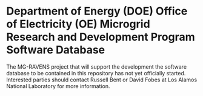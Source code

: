 # Department of Energy (DOE) Office of Electricity (OE) Microgrid Research and Development Program Software Database

The MG-RAVENS project that will support the development the software database to be contained in this repository has not yet officially started. Interested parties should contact Russell Bent or David Fobes at Los Alamos National Laboratory for more information.
